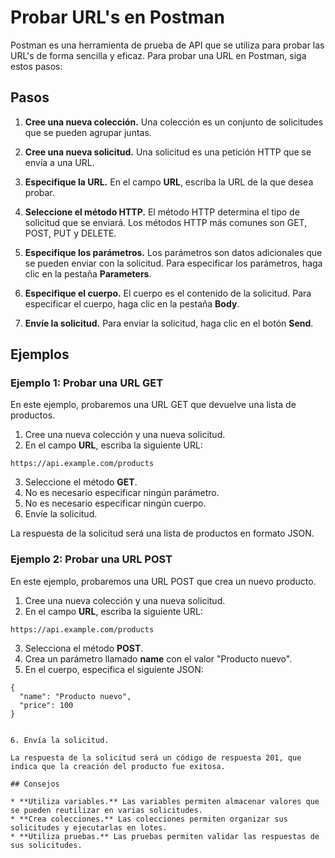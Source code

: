 # Probar URL's en Postman

Postman es una herramienta de prueba de API que se utiliza para probar las URL's de forma sencilla y eficaz. Para probar una URL en Postman, siga estos pasos:

## Pasos 

1. **Cree una nueva colección.** Una colección es un conjunto de solicitudes que se pueden agrupar juntas.

2. **Cree una nueva solicitud.** Una solicitud es una petición HTTP que se envía a una URL.

3. **Especifique la URL.** En el campo **URL**, escriba la URL de la que desea probar.

4. **Seleccione el método HTTP.** El método HTTP determina el tipo de solicitud que se enviará. Los métodos HTTP más comunes son GET, POST, PUT y DELETE.

5. **Especifique los parámetros.** Los parámetros son datos adicionales que se pueden enviar con la solicitud. Para especificar los parámetros, haga clic en la pestaña **Parameters**.

6. **Especifique el cuerpo.** El cuerpo es el contenido de la solicitud. Para especificar el cuerpo, haga clic en la pestaña **Body**.

7. **Envíe la solicitud.** Para enviar la solicitud, haga clic en el botón **Send**.

## Ejemplos

### Ejemplo 1: Probar una URL GET

En este ejemplo, probaremos una URL GET que devuelve una lista de productos.

1. Cree una nueva colección y una nueva solicitud.
2. En el campo **URL**, escriba la siguiente URL:

```
https://api.example.com/products
```

3. Seleccione el método **GET**.
4. No es necesario especificar ningún parámetro.
5. No es necesario especificar ningún cuerpo.
6. Envíe la solicitud.

La respuesta de la solicitud será una lista de productos en formato JSON.

### Ejemplo 2: Probar una URL POST

En este ejemplo, probaremos una URL POST que crea un nuevo producto.

1. Cree una nueva colección y una nueva solicitud.
2. En el campo **URL**, escriba la siguiente URL:

```
https://api.example.com/products
```

3. Selecciona el método **POST**.
4. Crea un parámetro llamado **name** con el valor "Producto nuevo".
5. En el cuerpo, especifica el siguiente JSON:

```
{
  "name": "Producto nuevo",
  "price": 100
}


6. Envía la solicitud.

La respuesta de la solicitud será un código de respuesta 201, que indica que la creación del producto fue exitosa.

## Consejos

* **Utiliza variables.** Las variables permiten almacenar valores que se pueden reutilizar en varias solicitudes.
* **Crea colecciones.** Las colecciones permiten organizar sus solicitudes y ejecutarlas en lotes.
* **Utiliza pruebas.** Las pruebas permiten validar las respuestas de sus solicitudes.
